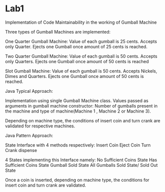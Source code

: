 # Lab1

Implementation of Code Maintainability in the working of Gumball Machine

Three types of Gumball Machines are implemented:

One Quarter Gumball Machine: Value of each gumball is 25 cents. Accepts only Quarter. Ejects one Gumball once amount of 25 cents is reached.

Two Quarter Gumball Machine: Value of each gumball is 50 cents. Accepts only Quarters. Ejects one Gumball once amount of 50 cents is reached

Slot Gumball Machine: Value of each gumball is 50 cents. Accepts Nickels, Dimes and Quarters. Ejects one Gumball once amount of 50 cents is reached.

Java Typical Approach:

Implementation using single Gumball Machine class. Values passed as arguments in gumball machine constructor: Number of gumballs present in the machine and type of machine(Machine 1 , Machine 2 or Machine 3).

Depending on machine type, the conditions of insert coin and turn crank are validated for respective machines.

Java Pattern Approach:

State Interface with 4 methods respectively:
Insert Coin
Eject Coin
Turn Crank
dispense

4 States implementing this Interface namely:
No Sufficient Coins State
Has Sufficient Coins State
Gumball Sold State
All Gumballs Sold State/ Sold Out State

Once a coin is inserted, depending on machine type, the conditions for insert coin and turn crank are validated.

